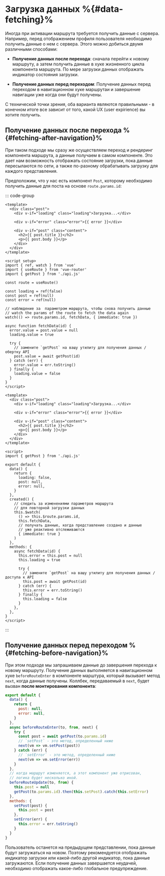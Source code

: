 # Загрузка данных %{#data-fetching}%

Иногда при активации маршрута требуется получить данные с сервера. Например, перед отображением профиля пользователя необходимо получить данные о нем с сервера. Этого можно добиться двумя различными способами:

- **Получение данных после перехода**: сначала перейти к новому маршруту, а затем получить данные в хуке жизненного цикла компонента маршрута. По мере загрузки данных отображать индикатор состояния загрузки.

- **Получение данных перед переходом**: Получение данных перед переходом в навигационном хуке маршрутаи и завершение навигации уже когда они будут получены.

С технической точки зрения, оба варианта являются правильными - в конечном итоге все зависит от того, какой UX (user expirience) вы хотите получить.

## Получение данных после перехода %{#fetching-after-navigation}%

При таком подходе мы сразу же осуществляем переход и рендеринг компонента маршрута, а данные получаем в самом компоненте. Это дает нам возможность отображать состояние загрузки, пока данные пересылаются по сети, а также по-разному обрабатывать загрузку для каждого представления.

Предположим, что у нас есть компонент `Post`, которому необходимо получить данные для поста на основе `route.params.id`:

::: code-group

```vue [Composition API]
<template>
  <div class="post">
    <div v-if="loading" class="loading">Загрузка...</div>

    <div v-if="error" class="error">{{ error }}</div>

    <div v-if="post" class="content">
      <h2>{{ post.title }}</h2>
      <p>{{ post.body }}</p>
    </div>
  </div>
</template>

<script setup>
import { ref, watch } from 'vue'
import { useRoute } from 'vue-router'
import { getPost } from './api.js'

const route = useRoute()

const loading = ref(false)
const post = ref(null)
const error = ref(null)

// наблюдение за  параметром маршрута, чтобы снова получить данные
// watch the params of the route to fetch the data again
watch(() => route.params.id, fetchData, { immediate: true })

async function fetchData(id) {
  error.value = post.value = null
  loading.value = true

  try {
    // замените `getPost` на вашу утилиту для получения данных / обертку API
    post.value = await getPost(id)
  } catch (err) {
    error.value = err.toString()
  } finally {
    loading.value = false
  }
}
</script>
```

```vue [Options API]
<template>
  <div class="post">
    <div v-if="loading" class="loading">Загрузка...</div>

    <div v-if="error" class="error">{{ error }}</div>

    <div v-if="post" class="content">
      <h2>{{ post.title }}</h2>
      <p>{{ post.body }}</p>
    </div>
  </div>
</template>

<script>
import { getPost } from './api.js'

export default {
  data() {
    return {
      loading: false,
      post: null,
      error: null,
    }
  },
  created() {
    // следить за изменениями параметров маршрута
    // для повторной загрузки данных
    this.$watch(
      () => this.$route.params.id,
      this.fetchData,
      // получать данные, когда представление создано и данные
      // уже реактивно отслеживаются
      { immediate: true }
    )
  },
  methods: {
    async fetchData(id) {
      this.error = this.post = null
      this.loading = true

      try {
        // замените `getPost` на вашу утилиту для получения данных / доступа к API
        this.post = await getPost(id)
      } catch (err) {
        this.error = err.toString()
      } finally {
        this.loading = false
      }
    },
  },
}
</script>
```

:::

## Получение данных перед переходом %{#fetching-before-navigation}%

При этом подходе мы запрашиваем данные до завершения перехода к новому маршруту. Получение данных выполняется в навигационном хуке `beforeRouteEnter` в компоненте марштура, который вызывает метод `next`, когда данные получены. Коллбек, передаваемый в `next`, будет вызван **после монтирования компонента**:

```js
export default {
  data() {
    return {
      post: null,
      error: null,
    }
  },
  async beforeRouteEnter(to, from, next) {
    try {
      const post = await getPost(to.params.id)
      // `setPost` - это метод, определенный ниже
      next(vm => vm.setPost(post))
    } catch (err) {
      // `setError` - это метод, определенный ниже
      next(vm => vm.setError(err))
    }
  },
  // когда маршрут изменяется, а этот компонент уже отрисован,
  // логика будет несколько иной.
  beforeRouteUpdate(to, from) {
    this.post = null
    getPost(to.params.id).then(this.setPost).catch(this.setError)
  },
  methods: {
    setPost(post) {
      this.post = post
    },
    setError(err) {
      this.error = err.toString()
    }
  }
}
```

Пользователь останется на предыдущем представлении, пока данные будут загружаться на новом. Поэтому рекомендуется отображать индикатор загрузки или какой-либо другой индикатор, пока данные загружаются. Если получение данных завершается неудачей, необходимо отображать какое-либо глобальное предупреждение.

<!-- ### Using Composition API -->

<!-- TODO: -->
